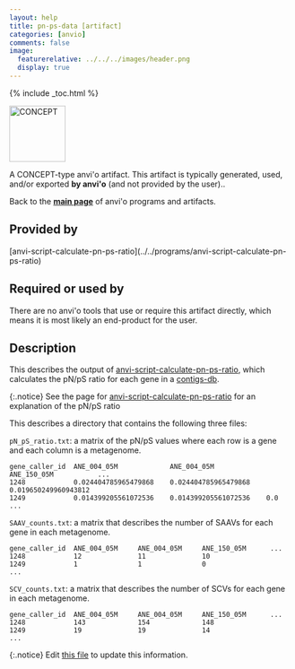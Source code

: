 ```yaml
---
layout: help
title: pn-ps-data [artifact]
categories: [anvio]
comments: false
image:
  featurerelative: ../../../images/header.png
  display: true
---
```



{% include _toc.html %}


<img src="../../images/icons/CONCEPT.png" alt="CONCEPT" style="width:100px; border:none" />

A CONCEPT-type anvi'o artifact. This artifact is typically generated, used, and/or exported **by anvi'o** (and not provided by the user)..

Back to the **[main page](../../)** of anvi'o programs and artifacts.

## Provided by


<p style="text-align: left" markdown="1"><span class="artifact-p">[anvi-script-calculate-pn-ps-ratio](../../programs/anvi-script-calculate-pn-ps-ratio)</span></p>


## Required or used by


There are no anvi'o tools that use or require this artifact directly, which means it is most likely an end-product for the user.


## Description

This describes the output of <span class="artifact-n">[anvi-script-calculate-pn-ps-ratio](/help/7/programs/anvi-script-calculate-pn-ps-ratio)</span>, which calculates the pN/pS ratio for each gene in a <span class="artifact-n">[contigs-db](/help/7/artifacts/contigs-db)</span>. 

{:.notice}
See the page for <span class="artifact-n">[anvi-script-calculate-pn-ps-ratio](/help/7/programs/anvi-script-calculate-pn-ps-ratio)</span> for an explanation of the pN/pS ratio 

This describes a directory that contains the following three files: 

`pN_pS_ratio.txt`: a matrix of the pN/pS values where each row is a gene and each column is a metagenome. 

    gene_caller_id  ANE_004_05M             ANE_004_05M             ANE_150_05M           ...
    1248            0.024404785965479868    0.024404785965479868    0.019650249960943812
    1249            0.014399205561072536    0.014399205561072536    0.0
    ...

`SAAV_counts.txt`: a matrix that describes the number of SAAVs for each gene in each metagenome.  
        
    gene_caller_id  ANE_004_05M     ANE_004_05M     ANE_150_05M      ...
    1248            12              11              10    
    1249            1               1               0
    ...
        
`SCV_counts.txt`: a matrix that describes the number of SCVs for each gene in each metagenome.  

    gene_caller_id  ANE_004_05M     ANE_004_05M     ANE_150_05M      ...
    1248            143             154             148    
    1249            19              19              14
    ...


{:.notice}
Edit [this file](https://github.com/merenlab/anvio/tree/master/anvio/docs/artifacts/pn-ps-data.md) to update this information.

